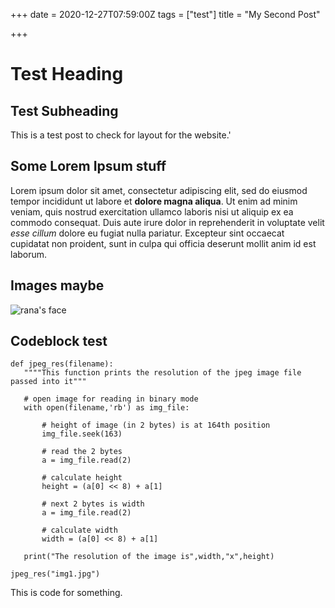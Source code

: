 +++
date = 2020-12-27T07:59:00Z
tags = ["test"]
title = "My Second Post"

+++
# Test Heading

## Test Subheading

This is a test post to check for layout for the website.'

## Some Lorem Ipsum stuff

Lorem ipsum dolor sit amet, consectetur adipiscing elit, sed do eiusmod tempor incididunt ut labore et **dolore magna aliqua**. Ut enim ad minim veniam, quis nostrud exercitation ullamco laboris nisi ut aliquip ex ea commodo consequat. Duis aute irure dolor in reprehenderit in voluptate velit _esse cillum_ dolore eu fugiat nulla pariatur. Excepteur sint occaecat cupidatat non proident, sunt in culpa qui officia deserunt mollit anim id est laborum.

## Images maybe

![rana's face](/uploads/ranaface.jpg "ranaface")

## Codeblock test

    def jpeg_res(filename):
       """"This function prints the resolution of the jpeg image file passed into it"""
    
       # open image for reading in binary mode
       with open(filename,'rb') as img_file:
    
           # height of image (in 2 bytes) is at 164th position
           img_file.seek(163)
    
           # read the 2 bytes
           a = img_file.read(2)
    
           # calculate height
           height = (a[0] << 8) + a[1]
    
           # next 2 bytes is width
           a = img_file.read(2)
    
           # calculate width
           width = (a[0] << 8) + a[1]
    
       print("The resolution of the image is",width,"x",height)
    
    jpeg_res("img1.jpg")

This is code for something.